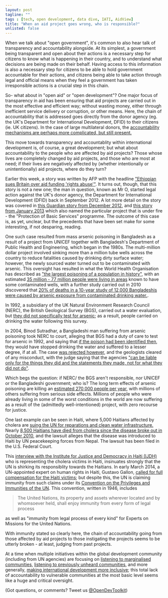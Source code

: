 ```yaml
---
layout: post
tagline: ""
tags : [tech, open development, data dive, IATI, AidView]
title: "When an aid project goes wrong, who is responsible?"
unlisted: false
---
```


When we talk about "open government", it's common to also hear talk of transparency and accountability alongside. At its simplest, a government being transparent and open about their actions is a necessary step for citizens to know what is happening in their country, and to understand what decisions are being made on their behalf. Having access to this information is also a necessary step for citizens to be able to hold government accountable for their actions, and citizens being able to take action through legal and official means when they feel a government has taken irresponsible actions is a crucial step in this chain.

So- what about in "open aid" or "open development"? One major focus of transparency in aid has been ensuring that aid projects are carried out in the most effective and efficient way; without wasting money, either through inefficient service delivery or corruption, or other means. Here, the chain of accountability that is addressed goes directly from the donor agency (eg. the UK's Department for International Development, DFID) to their citizens (ie. UK citizens). In the case of large multilateral donors, the [accountability mechanisms are perhaps more complicated, but still present.](http://www.un.org/en/strengtheningtheun/accountability.shtml)

This move towards transparency and accountablity within international development is, of course, a great development; but what about accountability to the people who are affected by aid projects? Those whose lives are completely changed by aid projects, and those who are most at need; if their lives are negatively affected by (whether intentionally or unintentionally) aid projects, where do they turn?

Earlier this week, a story was written by AFP with the headline ["Ethiopian sues Britain over aid funding 'rights abuse'"](http://news.yahoo.com/ethiopian-sues-britain-over-aid-funding-rights-abuse-183135109.html?soc_src=mediacontentstory). It turns out, though, that this story is not a new one; the man in question, known as Mr O, started legal action against the UK's donor agency, the Department for International Development (DFID) back in September 2012. A lot more detail on the story was covered in [this Guardian story from December 2012](http://www.theguardian.com/global-development/2012/dec/21/dfid-human-rights-ethiopia), and [this story from January 2013](http://www.theguardian.com/global-development/2013/jan/22/ethiopia-resettlement-scheme-lives-shattered) which also named the particular project that is under fire - the "Protection of Basic Services" programme. The outcome of this case is, as yet, unclear, but the precedents that have been set make for some interesting, if not desparing, reading. 

One such case resulted from mass arsenic poisoning in Bangladesh as a result of a project from UNICEF together with Bangladesh's Department of Public Health and Engineering, which began in the 1980s. The multi-million dollar project involved sinking more than a million tube wells across the country to reduce fatalities caused by drinking dirty surface water; however, the newly sourced water turned out to be contaminated with arsenic. This oversight has resulted in what the World Health Organisation has described as ["the largest poisoning of a population in history"](http://www.who.int/bulletin/archives/78(9)1093.pdf), with an estimated [35 million - 77 million people were living in areas](http://www.who.int/bulletin/archives/78(9)1093.pdf) known to have some contaminated wells, with a further study carried out in 2010 discovered that [20% of deaths in a 10-year study of 12,000 Bangladeshis were caused by arsenic exposure from contaminated drinking water.](http://www.reuters.com/article/2010/06/18/us-arsenic-water-idUSTRE65H5SB20100618).

In 1992, a subsidiary of the UK Natural Environment Research Council (NERC), the British Geological Survey (BGS), carried out a water evaluation, but [they did not specifically test for arsenic](http://www.nature.com/news/2004/040223/full/news040223-8.html); as a result, people carried on drinking the water following this survey. 

In 2004, Binod Sutradhar, a Bangladeshi man suffering from arsenic poisoning took NERC to court, alleging that BGS had a duty of care to test for arsenic in 1992, and saying that [if the poison had been identified then](http://m.scidev.net/global/pollution/news/court-clears-geologists-in-bangladesh-arsenic-case.html), they would have stopped drinking the water and suffered to a lesser degree, if at all. The case [was rejected however](http://m.scidev.net/global/pollution/news/court-clears-geologists-in-bangladesh-arsenic-case.html), and the geologists cleared of any misconduct, with the judge saying that the agencies ["can be liable only for the things they did and the statements they made, not for what they did not do"](http://news.bbc.co.uk/2/hi/south_asia/5150210.stm). 

Which begs the question: if NERC/ the BGS aren't responsible, nor UNICEF or the Bangladeshi government; who is? The long term effects of arsenic poisoning are killing an [estimated 270,000 people per year](http://m.scidev.net/global/pollution/news/court-clears-geologists-in-bangladesh-arsenic-case.html), with millions of others suffering from serious side effects. Millions of people who were already living in some of the worst conditions in the world are now suffering as a result of the (admittedly well-intentioned) project, with zero recourse for justice. 

One last example can be seen in Haiti, where 5,000 Haitians affected by cholera are [suing the UN for reparations and clean water infrastructure.](http://www.ijdh.org/2014/01/topics/health/douz-janvye/#.Uzrana2Sx90) Nearly [8,500 Haitians have died from cholera since the disease broke out in October 2010](http://www.trust.org/item/20140110050050-9eq05/), and the lawsuit alleges that the disease was introduced to Haiti by UN peacekeeping forces from Nepal. The lawsuit has been filed in the U.S. Federal Court.

This [interview with the Institute for Justice and Democracy in Haiti (IJDH)](http://www.trust.org/item/20140110050050-9eq05/) who is representing the cholera victims in Haiti, insinuates strongly that the UN is shirking its responsiblity towards the Haitians. In early March 2014, a UN-appointed expert on human rights in Haiti, Gustavo Gallon, [called for full compensation for the Haiti victims](http://www.bbc.com/news/world-latin-america-26397373); but despite this, the UN is claiming immunity from such claims under its [Convention on the Privileges and Immunities of the UN](https://www.un.org/en/ethics/pdf/convention.pdf). This convention, written in 1946, includes 

<blockquote> The United Nations, its property and assets wherever located and by whomsoever held, shall enjoy immunity from every form of legal process</blockquote> 

as well as "immunity from legal process of every kind" for Experts on Missions for the United Nations. 

With immunity stated so clearly here, the chain of accountability going from those affected by aid projects to those instigating the projects seems to be utterly broken - at least, judging from past projects. 

At a time when multiple initiatives within the global development community (including from UN agencies) are focusing on [listening to marginalised communities](http://www.unmultimedia.org/radio/english/2014/03/minority-groups-face-exclusion-from-national-and-global-development-agenda/), [listening to previously unheard communities](http://www.makingallvoicescount.org/), and more generally, [making international development more inclusive](http://www.idrc.ca/EN/Resources/Publications/Pages/default.aspx); this total lack of accountability to vulnerable communities at the most basic level seems like a huge and critical oversight.

(Got questions, or comments? Tweet us [@OpenDevToolkit](http://twitter.com/opendevtoolkit))
